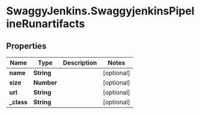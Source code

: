 # SwaggyJenkins.SwaggyjenkinsPipelineRunartifacts

## Properties
Name | Type | Description | Notes
------------ | ------------- | ------------- | -------------
**name** | **String** |  | [optional] 
**size** | **Number** |  | [optional] 
**url** | **String** |  | [optional] 
**_class** | **String** |  | [optional] 


